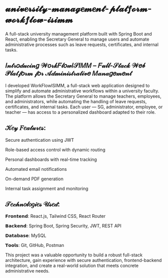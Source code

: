 # 𝓾𝓷𝓲𝓿𝒆𝓻𝓼𝓲𝓽𝔂-𝓶𝓪𝓷𝓪𝓰𝒆𝓶𝒆𝓷𝓽-𝓹𝓵𝓪𝓽𝒇𝓸𝓻𝓶-𝔀𝓸𝓻𝓴𝒇𝓵𝓸𝔀-𝓲𝓼𝓲𝓶𝓶
A full-stack university management platform built with Spring Boot and React, enabling the Secretary General to manage users and automate administrative processes such as leave requests, certificates, and internal tasks.

## 𝐼𝓃𝓉𝓇𝑜𝒹𝓊𝒸𝒾𝓃𝑔 𝒲𝑜𝓇𝓀𝐹𝓁𝑜𝓌𝐼𝒮𝐼𝑀𝑀 – 𝐹𝓊𝓁𝓁-𝒮𝓉𝒶𝒸𝓀 𝒲𝑒𝒷 𝒫𝓁𝒶𝓉𝒻𝑜𝓇𝓂 𝒻𝑜𝓇 𝒜𝒹𝓂𝒾𝓃𝒾𝓈𝓉𝓇𝒶𝓉𝒾𝓋𝑒 𝑀𝒶𝓃𝒶𝑔𝑒𝓂𝑒𝓃𝓉

I developed WorkFlowISIMM, a full-stack web application designed to simplify and automate administrative workflows within a university faculty. The platform allows the Secretary General to manage teachers, employees, and administrators, while automating the handling of leave requests, certificates, and internal tasks. Each user — SG, administrator, employee, or teacher — has access to a personalized dashboard adapted to their role.

## 𝒦𝑒𝓎 𝐹𝑒𝒶𝓉𝓊𝓇𝑒𝓈:

Secure authentication using JWT

Role-based access control with dynamic routing

Personal dashboards with real-time tracking

Automated email notifications

On-demand PDF generation

Internal task assignment and monitoring

## 𝒯𝑒𝒸𝒽𝓃𝑜𝓁𝑜𝑔𝒾𝑒𝓈 𝒰𝓈𝑒𝒹:

𝗙𝗿𝗼𝗻𝘁𝗲𝗻𝗱: React.js, Tailwind CSS, React Router

𝗕𝗮𝗰𝗸𝗲𝗻𝗱: Spring Boot, Spring Security, JWT, REST API

𝗗𝗮𝘁𝗮𝗯𝗮𝘀𝗲: MySQL

𝗧𝗼𝗼𝗹𝘀: Git, GitHub, Postman


This project was a valuable opportunity to build a robust full-stack architecture, gain experience with secure authentication, frontend-backend integration, and create a real-world solution that meets concrete administrative needs.
